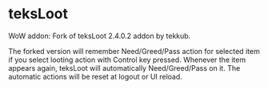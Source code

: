 # teksLoot
WoW addon: Fork of teksLoot 2.4.0.2 addon by tekkub.

The forked version will remember Need/Greed/Pass action for selected item
if you select looting action with Control key pressed. Whenever the item
appears again, teksLoot will automatically Need/Greed/Pass on it. The
automatic actions will be reset at logout or UI reload.
